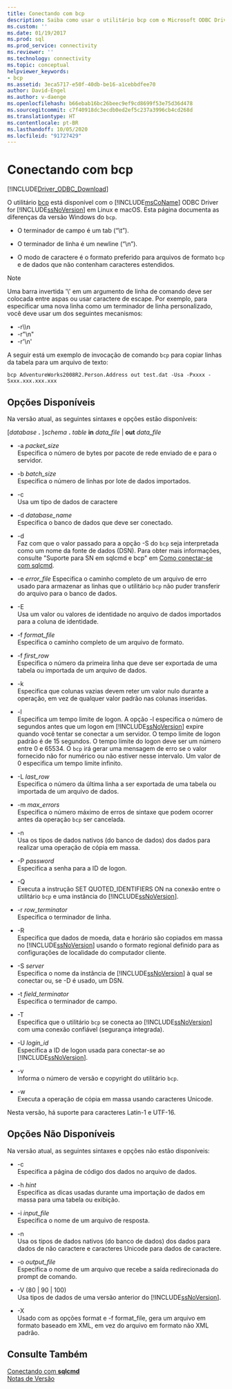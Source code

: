 ```yaml
---
title: Conectando com bcp
description: Saiba como usar o utilitário bcp com o Microsoft ODBC Driver for SQL Server no Linux e no macOS.
ms.custom: ''
ms.date: 01/19/2017
ms.prod: sql
ms.prod_service: connectivity
ms.reviewer: ''
ms.technology: connectivity
ms.topic: conceptual
helpviewer_keywords:
- bcp
ms.assetid: 3eca5717-e50f-40db-be16-a1cebbdfee70
author: David-Engel
ms.author: v-daenge
ms.openlocfilehash: b66ebab16bc26beec9ef9cd8699f53e75d36d478
ms.sourcegitcommit: c7f40918dc3ecdb0ed2ef5c237a3996cb4cd268d
ms.translationtype: HT
ms.contentlocale: pt-BR
ms.lasthandoff: 10/05/2020
ms.locfileid: "91727429"
---
```

# <a name="connecting-with-bcp"></a>Conectando com bcp
[!INCLUDE[Driver_ODBC_Download](../../../includes/driver_odbc_download.md)]

O utilitário [bcp](../../../tools/bcp-utility.md) está disponível com o [!INCLUDE[msCoName](../../../includes/msconame_md.md)] ODBC Driver for [!INCLUDE[ssNoVersion](../../../includes/ssnoversion-md.md)] em Linux e macOS. Esta página documenta as diferenças da versão Windows do `bcp`.
  
- O terminador de campo é um tab (“\t”).  
  
- O terminador de linha é um newline (“\n”).  
  
- O modo de caractere é o formato preferido para arquivos de formato `bcp` e de dados que não contenham caracteres estendidos.  
  
> [!NOTE]  
> Uma barra invertida '\\' em um argumento de linha de comando deve ser colocada entre aspas ou usar caractere de escape. Por exemplo, para especificar uma nova linha como um terminador de linha personalizado, você deve usar um dos seguintes mecanismos:  
>   
> -   -r\\\n  
> -   -r"\n"  
> -   -r'\n'  
  
A seguir está um exemplo de invocação de comando `bcp` para copiar linhas da tabela para um arquivo de texto:  
  
```  
bcp AdventureWorks2008R2.Person.Address out test.dat -Usa -Pxxxx -Sxxx.xxx.xxx.xxx  
```  
  
## <a name="available-options"></a>Opções Disponíveis
Na versão atual, as seguintes sintaxes e opções estão disponíveis:  

[_database_ **.** ]_schema_ **.** _table_ **in** _data\_file_ | **out** _data\_file_

- -a *packet_size*  
Especifica o número de bytes por pacote de rede enviado de e para o servidor.  
  
- -b *batch_size*  
Especifica o número de linhas por lote de dados importados.  
  
- -c  
Usa um tipo de dados de caractere  
  
- -d *database_name*  
Especifica o banco de dados que deve ser conectado.  
  
- -d  
Faz com que o valor passado para a opção -S do `bcp` seja interpretada como um nome da fonte de dados (DSN). Para obter mais informações, consulte "Suporte para SN em sqlcmd e bcp" em [Como conectar-se com sqlcmd](connecting-with-sqlcmd.md).  
  
- -e *error_file* Especifica o caminho completo de um arquivo de erro usado para armazenar as linhas que o utilitário `bcp` não puder transferir do arquivo para o banco de dados.  
  
- -E  
Usa um valor ou valores de identidade no arquivo de dados importados para a coluna de identidade.  
  
- -f *format_file*  
Especifica o caminho completo de um arquivo de formato.  
  
- -f *first_row*  
Especifica o número da primeira linha que deve ser exportada de uma tabela ou importada de um arquivo de dados.  
  
- -k  
Especifica que colunas vazias devem reter um valor nulo durante a operação, em vez de qualquer valor padrão nas colunas inseridas.  
  
- -l  
Especifica um tempo limite de logon. A opção -l especifica o número de segundos antes que um logon em [!INCLUDE[ssNoVersion](../../../includes/ssnoversion-md.md)] expire quando você tentar se conectar a um servidor. O tempo limite de logon padrão é de 15 segundos. O tempo limite do logon deve ser um número entre 0 e 65534. O `bcp` irá gerar uma mensagem de erro se o valor fornecido não for numérico ou não estiver nesse intervalo. Um valor de 0 especifica um tempo limite infinito.
  
- -L *last_row*  
Especifica o número da última linha a ser exportada de uma tabela ou importada de um arquivo de dados.  
  
- -m *max_errors*  
Especifica o número máximo de erros de sintaxe que podem ocorrer antes da operação `bcp` ser cancelada.  
  
- -n  
Usa os tipos de dados nativos (do banco de dados) dos dados para realizar uma operação de cópia em massa.  
  
- -P *password*  
Especifica a senha para a ID de logon.  
  
- -Q  
Executa a instrução SET QUOTED_IDENTIFIERS ON na conexão entre o utilitário `bcp` e uma instância do [!INCLUDE[ssNoVersion](../../../includes/ssnoversion-md.md)].  
  
- -r *row_terminator*  
Especifica o terminador de linha.  
  
- -R  
Especifica que dados de moeda, data e horário são copiados em massa no [!INCLUDE[ssNoVersion](../../../includes/ssnoversion-md.md)] usando o formato regional definido para as configurações de localidade do computador cliente.  
  
- -S *server*  
Especifica o nome da instância de [!INCLUDE[ssNoVersion](../../../includes/ssnoversion-md.md)] à qual se conectar ou, se -D é usado, um DSN.  
  
- -t *field_terminator*  
Especifica o terminador de campo.  
  
- -T  
Especifica que o utilitário `bcp` se conecta ao [!INCLUDE[ssNoVersion](../../../includes/ssnoversion-md.md)] com uma conexão confiável (segurança integrada).  
  
- -U *login_id*  
Especifica a ID de logon usada para conectar-se ao [!INCLUDE[ssNoVersion](../../../includes/ssnoversion-md.md)].  
  
- -v  
Informa o número de versão e copyright do utilitário `bcp`.  
  
- -w  
Executa a operação de cópia em massa usando caracteres Unicode.  
  
Nesta versão, há suporte para caracteres Latin-1 e UTF-16.  
  
## <a name="unavailable-options"></a>Opções Não Disponíveis
Na versão atual, as seguintes sintaxes e opções não estão disponíveis:  

- -c  
Especifica a página de código dos dados no arquivo de dados.  
  
- -h *hint*  
Especifica as dicas usadas durante uma importação de dados em massa para uma tabela ou exibição.  
  
- -i *input_file*  
Especifica o nome de um arquivo de resposta.  
  
- -n  
Usa os tipos de dados nativos (do banco de dados) dos dados para dados de não caractere e caracteres Unicode para dados de caractere.  
  
- -o *output_file*  
Especifica o nome de um arquivo que recebe a saída redirecionada do prompt de comando.  
  
- -V (80 | 90 | 100)  
Usa tipos de dados de uma versão anterior do [!INCLUDE[ssNoVersion](../../../includes/ssnoversion-md.md)].  
  
- -X  
Usado com as opções format e -f format_file, gera um arquivo em formato baseado em XML, em vez do arquivo em formato não XML padrão.  
  
## <a name="see-also"></a>Consulte Também

[Conectando com **sqlcmd**](connecting-with-sqlcmd.md)  
[Notas de Versão](release-notes-tools.md)
